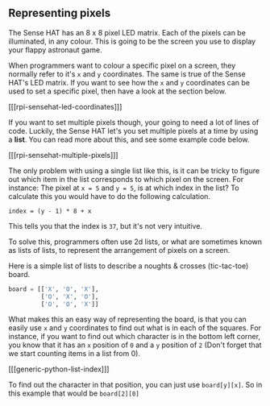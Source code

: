 ## Representing pixels

The Sense HAT has an 8 x 8 pixel LED matrix. Each of the pixels can be illuminated, in any colour. This is going to be the screen you use to display your flappy astronaut game.

When programmers want to colour a specific pixel on a screen, they normally refer to it's `x` and `y` coordinates. The same is true of the Sense HAT's LED matrix. If you want to see how the `x` and `y` coordinates can be used to set a specific pixel, then have a look at the section below.

[[[rpi-sensehat-led-coordinates]]]

If you want to set multiple pixels though, your going to need a lot of lines of code. Luckily, the Sense HAT let's you set multiple pixels at a time by using a **list**. You can read more about this, and see some example code below.

[[[rpi-sensehat-multiple-pixels]]]

The only problem with using a single list like this, is it can be tricky to figure out which item in the list corresponds to which pixel on the screen. For instance: The pixel at `x = 5` and `y = 5`, is at which index in the list? To calculate this you would have to do the following calculation.

```
index = (y - 1) * 8 + x
```

This tells you that the index is `37`, but it's not very intuitive.

To solve this, programmers often use 2d lists, or what are sometimes known as lists of lists, to represent the arrangement of pixels on a screen.

Here is a simple list of lists to describe a noughts & crosses (tic-tac-toe) board.

```python
board = [['X', 'O', 'X'],
         ['O', 'X', 'O'],
         ['O', 'O', 'X']]
```

What makes this an easy way of representing the board, is that you can easily use `x` and `y` coordinates to find out what is in each of the squares. For instance, if you want to find out which character is in the bottom left corner, you know that it has an `x` position of `0` and a `y` position of `2` (Don't forget that we start counting items in a list from 0).

[[[generic-python-list-index]]]

To find out the character in that position, you can just use `board[y][x]`. So in this example that would be `board[2][0]`
